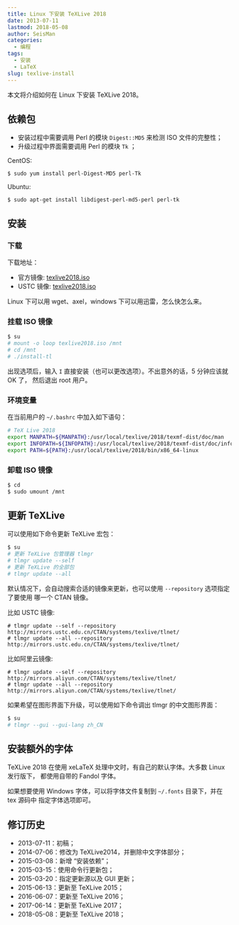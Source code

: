 ```yaml
---
title: Linux 下安装 TeXLive 2018
date: 2013-07-11
lastmod: 2018-05-08
author: SeisMan
categories:
  - 编程
tags:
  - 安装
  - LaTeX
slug: texlive-install
---
```


本文将介绍如何在 Linux 下安装 TeXLive 2018。

<!--more-->

## 依赖包

- 安装过程中需要调用 Perl 的模块 `Digest::MD5` 来检测 ISO 文件的完整性；
- 升级过程中界面需要调用 Perl 的模块 `Tk` ；

CentOS:

    $ sudo yum install perl-Digest-MD5 perl-Tk

Ubuntu:

    $ sudo apt-get install libdigest-perl-md5-perl perl-tk

## 安装

### 下载

下载地址：

- 官方镜像: [texlive2018.iso](http://mirrors.ctan.org/systems/texlive/Images/texlive2018.iso)
- USTC 镜像: [texlive2018.iso](http://mirrors.ustc.edu.cn/CTAN/systems/texlive/Images/texlive2018.iso)

Linux 下可以用 wget、axel，windows 下可以用迅雷，怎么快怎么来。

### 挂载 ISO 镜像

``` bash
$ su
# mount -o loop texlive2018.iso /mnt
# cd /mnt
# ./install-tl
```

出现选项后，输入 `I` 直接安装（也可以更改选项）。不出意外的话，5 分钟应该就 OK 了，
然后退出 root 用户。

### 环境变量

在当前用户的 `~/.bashrc` 中加入如下语句：

``` bash
# TeX Live 2018
export MANPATH=${MANPATH}:/usr/local/texlive/2018/texmf-dist/doc/man
export INFOPATH=${INFOPATH}:/usr/local/texlive/2018/texmf-dist/doc/info
export PATH=${PATH}:/usr/local/texlive/2018/bin/x86_64-linux
```

### 卸载 ISO 镜像

``` bash
$ cd
$ sudo umount /mnt
```

## 更新 TeXLive

可以使用如下命令更新 TeXLive 宏包：

``` bash
$ su
# 更新 TeXLive 包管理器 tlmgr
# tlmgr update --self
# 更新 TeXLive 的全部包
# tlmgr update --all
```

默认情况下，会自动搜索合适的镜像来更新，也可以使用 `--repository` 选项指定了要使用
哪一个 CTAN 镜像。

比如 USTC 镜像:

    # tlmgr update --self --repository http://mirrors.ustc.edu.cn/CTAN/systems/texlive/tlnet/
    # tlmgr update --all --repository http://mirrors.ustc.edu.cn/CTAN/systems/texlive/tlnet/

比如阿里云镜像:

    # tlmgr update --self --repository http://mirrors.aliyun.com/CTAN/systems/texlive/tlnet/
    # tlmgr update --all --repository http://mirrors.aliyun.com/CTAN/systems/texlive/tlnet/

如果希望在图形界面下升级，可以使用如下命令调出 tlmgr 的中文图形界面：

``` bash
$ su
# tlmgr --gui --gui-lang zh_CN
```

## 安装额外的字体

TeXLive 2018 在使用 xeLaTeX 处理中文时，有自己的默认字体。大多数 Linux 发行版下，
都使用自带的 Fandol 字体。

如果想要使用 Windows 字体，可以将字体文件复制到 `~/.fonts` 目录下，并在 tex 源码中
指定字体选项即可。

## 修订历史

- 2013-07-11：初稿；
- 2014-07-06：修改为 TeXLive2014，并删除中文字体部分；
- 2015-03-08：新增 “安装依赖”；
- 2015-03-15：使用命令行更新包；
- 2015-03-20：指定更新源以及 GUI 更新；
- 2015-06-13：更新至 TeXLive 2015；
- 2016-06-07：更新至 TeXLive 2016；
- 2017-06-14：更新至 TeXLive 2017；
- 2018-05-08：更新至 TeXLive 2018；
